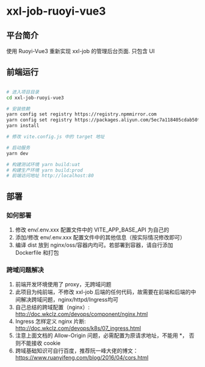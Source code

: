 # xxl-job-ruoyi-vue3

## 平台简介

使用 Ruoyi-Vue3 重新实现 xxl-job 的管理后台页面. 只包含 UI

## 前端运行

```bash

# 进入项目目录
cd xxl-job-ruoyi-vue3

# 安装依赖
yarn config set registry https://registry.npmmirror.com
yarn config set registry https://packages.aliyun.com/5ec7a118405cdab50f3fd5aa/npm/npm-registry/
yarn install

# 修改 vite.config.js 中的 target 地址

# 启动服务
yarn dev

# 构建测试环境 yarn build:uat
# 构建生产环境 yarn build:prod
# 前端访问地址 http://localhost:80
```


## 部署

### 如何部署

1. 修改 env/.env.xxx 配置文件中的 VITE_APP_BASE_API 为自己的
2. 添加/修改 env/.env.xxx 配置文件中的其他信息（按实际情况修改即可）
3. 编译 dist 放到 nginx/oss/容器内均可。若部署到容器，请自行添加 Dockerfile 和打包

### 跨域问题解决

1. 前端开发环境使用了 proxy，无跨域问题
2. 此项目为纯前端，不修改 xxl-job 后端的任何代码，故需要在前端和后端的中间解决跨域问题，nginx/httpd/Ingress均可
3. 自己总结的跨域配置（nginx）: http://doc.wkclz.com/devops/component/nginx.html
4. Ingress 怎样定义 nginx 片断: http://doc.wkclz.com/devops/k8s/07_ingress.html
5. 注意上面文档的 Allow-Origin 问题，必需配置为原请求地址，不能用 *， 否则不能接收 cookie
6. 跨域基础知识可自行百度，推荐阮一峰大佬的博文：https://www.ruanyifeng.com/blog/2016/04/cors.html